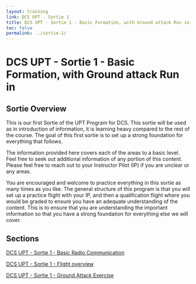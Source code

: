 ```yaml
---
layout: training
link: DCS UPT - Sortie 1
title: DCS UPT - Sortie 1 - Basic Formation, with Ground attack Run in
toc: false
permalink: ../sortie-1/
---
```

# DCS UPT - Sortie 1 - Basic Formation, with Ground attack Run in
## Sortie Overview
This is our first Sortie of the UPT Program for DCS. This sortie will be used as in introduction of information, it is learning heavy compared to the rest of the course. The goal of this first sortie is to set up a strong foundation for everything that follows.

The information provided here covers each of the areas to a basic level. Feel free to seek out additional information of any portion of this content. Please feel free to reach out to your Instructor Pilot (IP) if you are unclear or any areas.

You are encouraged and welcome to practice everything in this sortie as many times as you like. The general structure of this program is that you will set up a practice flight with your IP, and then a qualification flight where you would be graded to ensure you have an adequate understanding of the content. This is to ensure that you are understanding the important information so that you have a strong foundation for everything else we will cover.

## Sections

[DCS UPT - Sortie 1 - Basic Radio Communication](./basic_radio/)

[DCS UPT - Sortie 1 - Flight overview](./flight_overview/)

[DCS UPT - Sortie 1 - Ground Attack Exercise](./ground_attack/)
